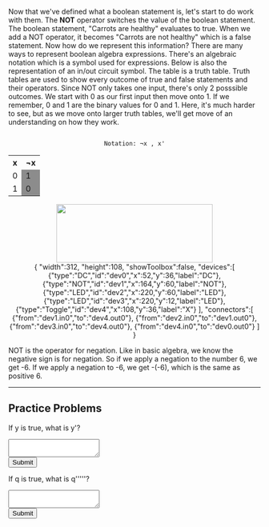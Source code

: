 Now that we've defined what a boolean statement is, let's start to do
work with them. The **NOT** operator switches the value of the boolean
statement. The boolean statement, "Carrots are healthy" evaluates to
true. When we add a NOT operator, it becomes "Carrots are not healthy"
which is a false statement. Now how do we represent this information?
There are many ways to represent boolean algebra expressions. There's an
algebraic notation which is a symbol used for expressions. Below is also
the representation of an in/out circuit symbol. The table is a truth
table. Truth tables are used to show every outcome of true and false
statements and their operators. Since NOT only takes one input, there's
only 2 posssible outcomes. We start with 0 as our first input then move
onto 1. If we remember, 0 and 1 are the binary values for 0 and 1. Here,
it's much harder to see, but as we move onto larger truth tables, we'll
get move of an understanding on how they work.

<center>
<code>
Notation: &#172;x , x'
</code>
<div class="container">
<table>
<tr>
<th id="b2t"><b>x</b></th>
<th id="b2t"><b>&#172;x</b></th>
</tr>
<tr>
<td id="b2t">0</th>
<td id="b2t" style="background-color: rgb(140,140,140)">1</th>
</tr>
<tr>
<td id="b2t">1</th>
<td id="b2t" style="background-color: rgb(140,140,140)">0</th>
</tr>
</table>
<div class="container2">	
<img src="booleanalgebra/imgs/not.png" style="width: 312px; height: 117px">
<div class="simcir">
{
"width":312,
"height":108,
"showToolbox":false,
"devices":[
{"type":"DC","id":"dev0","x":52,"y":36,"label":"DC"},
{"type":"NOT","id":"dev1","x":164,"y":60,"label":"NOT"},
{"type":"LED","id":"dev2","x":220,"y":60,"label":"LED"},
{"type":"LED","id":"dev3","x":220,"y":12,"label":"LED"},
{"type":"Toggle","id":"dev4","x":108,"y":36,"label":"X"}
],
"connectors":[
{"from":"dev1.in0","to":"dev4.out0"},
{"from":"dev2.in0","to":"dev1.out0"},
{"from":"dev3.in0","to":"dev4.out0"},
{"from":"dev4.in0","to":"dev0.out0"}
]
}
</div>
</div>
</div>
</center>

NOT is the operator for negation.
Like in basic algebra, we know the negative sign is for negation.
So if we apply a negation to the number 6, we get -6.
If we apply a negation to -6, we get -(-6), which is the same as positive 6.

---

## Practice Problems

If y is true, what is y'?

<textarea id="notq1"></textarea>
<br>
<button onclick="notq1Submit()">Submit</button>
<p id="notq1Out"></p>

If q is true, what is q'''''?

<textarea id="notq2"></textarea>
<br>
<button onclick="notq2Submit()">Submit</button>
<p id="notq2Out"></p>

